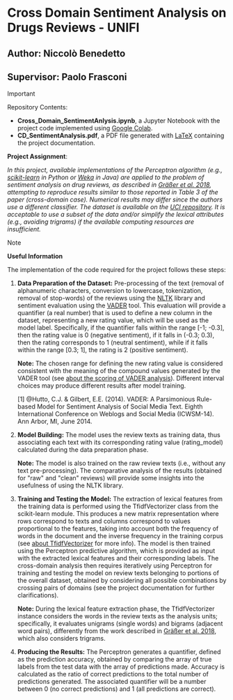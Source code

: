 # Cross Domain Sentiment Analysis on Drugs Reviews - UNIFI
## Author: Niccolò Benedetto 
## Supervisor: Paolo Frasconi

> [!IMPORTANT]
> Repository Contents:
>  - **Cross_Domain_SentimentAnlysis.ipynb**, a Jupyter Notebook with the project code implemented using [Google Colab](https://colab.google/).
>  - **CD_SentimentAnalysis.pdf**, a PDF file generated with [LaTeX](https://www.latex-project.org/) containing the project documentation.

**Project Assignment**:

*In this project, available implementations of the Perceptron algorithm (e.g., [scikit-learn](https://scikit-learn.org/stable/) in Python or [Weka](https://ml.cms.waikato.ac.nz/weka/) in Java) are applied to the problem of sentiment analysis on drug reviews, as described in [Gräßer et al. 2018](https://dl.acm.org/doi/10.1145/3194658.3194677), attempting to reproduce results similar to those reported in Table 3 of the paper (cross-domain case). Numerical results may differ since the authors use a different classifier. The dataset is available on the [UCI repository](https://archive.ics.uci.edu/ml/datasets/Drug+Review+Dataset+%28Drugs.com%29). It is acceptable to use a subset of the data and/or simplify the lexical attributes (e.g., avoiding trigrams) if the available computing resources are insufficient.*

> [!NOTE]
> **Useful Information**
> 
> The implementation of the code required for the project follows these steps:
>  1. **Data Preparation of the Dataset:**
>     Pre-processing of the text (removal of alphanumeric characters, conversion to lowercase, tokenization, removal of stop-words) of the reviews using the [NLTK](https://www.nltk.org/#natural-language-toolkit) library and sentiment evaluation using the [VADER](https://pypi.org/project/vaderSentiment/) tool. This evaluation will provide a quantifier (a real number) that is used to define a new column in the dataset, representing a new rating value, which will be used as the model label. Specifically, if the quantifier falls within the range [-1; -0.3], then the rating value is 0 (negative sentiment), if it falls in (-0.3; 0.3), then the rating corresponds to 1 (neutral sentiment), while if it falls within the range [0.3; 1], the rating is 2 (positive sentiment).
> 
>     **Note:** The chosen range for defining the new rating value is considered consistent with the meaning of the compound values generated by the VADER tool (see [about the scoring of VADER analysis](https://github.com/cjhutto/vaderSentiment)). Different interval choices may produce different results after model training.
> 
>     [1] @Hutto, C.J. & Gilbert, E.E. (2014). VADER: A Parsimonious Rule-based Model for Sentiment Analysis of Social Media Text. Eighth International Conference on Weblogs and Social Media (ICWSM-14). Ann Arbor, MI, June 2014.
>  2. **Model Building:**
>     The model uses the review texts as training data, thus associating each text with its corresponding rating value (rating_model) calculated during the data preparation phase.
>
>     **Note:** The model is also trained on the raw review texts (i.e., without any text pre-processing). The comparative analysis of the results (obtained for "raw" and "clean" reviews) will provide some insights into the usefulness of using the NLTK library.
>  3. **Training and Testing the Model:**
>     The extraction of lexical features from the training data is performed using the TfidfVectorizer class from the scikit-learn module. This produces a new matrix representation where rows correspond to texts and columns correspond to values proportional to the features, taking into account both the frequency of words in the document and the inverse frequency in the training corpus (see [about TfidfVectorizer](https://scikit-learn.org/stable/modules/generated/sklearn.feature_extraction.text.TfidfVectorizer.html#) for more info). The model is then trained using the Perceptron predictive algorithm, which is provided as input with the extracted lexical features and their corresponding labels. The cross-domain analysis then requires iteratively using Perceptron for training and testing the model on review texts belonging to portions of the overall dataset, obtained by considering all possible combinations by crossing pairs of domains (see the project documentation for further clarifications).
>
>     **Note:** During the lexical feature extraction phase, the TfidfVectorizer instance considers the words in the review texts as the analysis units; specifically, it evaluates unigrams (single words) and bigrams (adjacent word pairs), differently from the work described in [Gräßer et al. 2018](https://dl.acm.org/doi/10.1145/3194658.3194677), which also considers trigrams.
>  4. **Producing the Results:**
>     The Perceptron generates a quantifier, defined as the prediction accuracy, obtained by comparing the array of true labels from the test data with the array of predictions made. Accuracy is calculated as the ratio of correct predictions to the total number of predictions generated. The associated quantifier will be a number between 0 (no correct predictions) and 1 (all predictions are correct).

